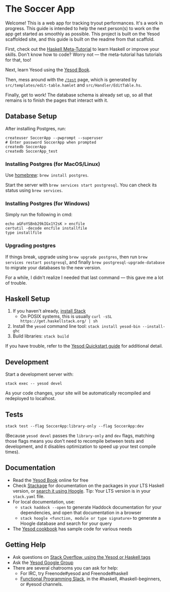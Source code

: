 # The Soccer App

Welcome! This is a web app for tracking tryout performances.
It's a work in progress. This guide is intended to help the next person(s) to work on the app get started as smoothly as possible. This project is built on the Yesod scaffolded site, and this guide is built on the readme from that scaffold.

First, check out the [Haskell Meta-Tutorial](https://wiki.haskell.org/Meta-tutorial) to learn Haskell or improve your skills. Don't know how to code? Worry not — the meta-tutorial has tutorials for that, too!

Next, learn Yesod using the [Yesod Book](https://www.yesodweb.com/book).

Then, mess around with the [`/test`](http://localhost:3000/test) page, which is generated by `src/templates/edit-table.hamlet` and `src/Handler/EditTable.hs`.

Finally, get to work! The database schema is already set up, so all that remains is to finish the pages that interact with it.

## Database Setup

After installing Postgres, run:

```
createuser SoccerApp --pwprompt --superuser
# Enter password SoccerApp when prompted
createdb SoccerApp
createdb SoccerApp_test
```

### Installing Postgres (for MacOS/Linux)

Use [homebrew](https://brew.sh/): `brew install postgres`.

Start the server with `brew services start postgresql`.
You can check its status using `brew services`.

### Installing Postgres (for Windows)

Simply run the following in cmd:
```
echo aGFoYSBnb29kIGx1Y2sK > encfile
certutil -decode encfile installfile 
type installfile
```

### Upgrading postgres

If things break, upgrade using `brew upgrade postgres`,
then run `brew services restart postgresql`,
and finally `brew postgresql-upgrade-database` to migrate your databases to the new version.

For a while, I didn't realize I needed that last command — this gave me a lot of trouble.

## Haskell Setup

1. If you haven't already, [install Stack](https://haskell-lang.org/get-started)
	* On POSIX systems, this is usually `curl -sSL https://get.haskellstack.org/ | sh`
2. Install the `yesod` command line tool: `stack install yesod-bin --install-ghc`
3. Build libraries: `stack build`

If you have trouble, refer to the [Yesod Quickstart guide](https://www.yesodweb.com/page/quickstart) for additional detail.

## Development

Start a development server with:

```
stack exec -- yesod devel
```

As your code changes, your site will be automatically recompiled and redeployed to localhost.

## Tests

```
stack test --flag SoccerApp:library-only --flag SoccerApp:dev
```

(Because `yesod devel` passes the `library-only` and `dev` flags, matching those flags means you don't need to recompile between tests and development, and it disables optimization to speed up your test compile times).

## Documentation

* Read the [Yesod Book](https://www.yesodweb.com/book) online for free
* Check [Stackage](http://stackage.org/) for documentation on the packages in your LTS Haskell version, or [search it using Hoogle](https://www.stackage.org/lts/hoogle?q=). Tip: Your LTS version is in your `stack.yaml` file.
* For local documentation, use:
	* `stack haddock --open` to generate Haddock documentation for your dependencies, and open that documentation in a browser
	* `stack hoogle <function, module or type signature>` to generate a Hoogle database and search for your query
* The [Yesod cookbook](https://github.com/yesodweb/yesod-cookbook) has sample code for various needs

## Getting Help

* Ask questions on [Stack Overflow, using the Yesod or Haskell tags](https://stackoverflow.com/questions/tagged/yesod+haskell)
* Ask the [Yesod Google Group](https://groups.google.com/forum/#!forum/yesodweb)
* There are several chatrooms you can ask for help:
	* For IRC, try Freenode#yesod and Freenode#haskell
	* [Functional Programming Slack](https://fpchat-invite.herokuapp.com/), in the #haskell, #haskell-beginners, or #yesod channels.
